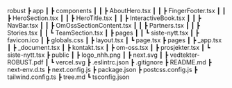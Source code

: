 robust
 ┣ app
 ┃ ┣ components
 ┃ ┃ ┣ AboutHero.tsx
 ┃ ┃ ┣ FingerFooter.tsx
 ┃ ┃ ┣ HeroSection.tsx
 ┃ ┃ ┣ HeroTitle.tsx
 ┃ ┃ ┣ InteractiveBook.tsx
 ┃ ┃ ┣ NavBar.tsx
 ┃ ┃ ┣ OmOssSectionContent.tsx
 ┃ ┃ ┣ Partners.tsx
 ┃ ┃ ┣ Stories.tsx
 ┃ ┃ ┗ TeamSection.tsx
 ┃ ┣ pages
 ┃ ┃ ┗ siste-nytt.tsx
 ┃ ┣ favicon.ico
 ┃ ┣ globals.css
 ┃ ┣ layout.tsx
 ┃ ┗ page.tsx
 ┣ pages
 ┃ ┣ _app.tsx
 ┃ ┣ _document.tsx
 ┃ ┣ kontakt.tsx
 ┃ ┣ om-oss.tsx
 ┃ ┣ prosjekter.tsx
 ┃ ┗ siste-nytt.tsx
 ┣ public
 ┃ ┣ logo_nhh.png
 ┃ ┣ next.svg
 ┃ ┣ vedtekter-ROBUST.pdf
 ┃ ┗ vercel.svg
 ┣ .eslintrc.json
 ┣ .gitignore
 ┣ README.md
 ┣ next-env.d.ts
 ┣ next.config.js
 ┣ package.json
 ┣ postcss.config.js
 ┣ tailwind.config.ts
 ┣ tree.md
 ┗ tsconfig.json